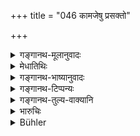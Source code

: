 +++
title = "046 कामजेषु प्रसक्तो"

+++

<details><summary>गङ्गानथ-मूलानुवादः</summary>

The king who is addicted to vices springing from the love of pleasure becomes deprived of wealth and virtue; while he who is addicted to those proceeding from anger becomes bereft of his very soul.—(46)
</details>

<details><summary>मेधातिथिः</summary>

अर्थधर्मवियोगेन व्यवहित आत्मवियोगः । **क्रोधजेषु** सर्वैर् वियुज्यते इति विशेषः ॥ ७.४६ ॥

_तानीदानीं व्यसनानि स्वनामतो दर्शयति ।_
</details>

<details><summary>गङ्गानथ-भाष्यानुवादः</summary>

The deprivation of the soul is, in the former case, intervened by the deprivation of wealth and virtue.

In the case of those arising from anger, he becomes deprived, of everything. This is the difference between the two sets (46)

The said vices are now re-counted by name:—
</details>

<details><summary>गङ्गानथ-टिप्पन्यः</summary>

This verse is quoted in *Vīramitrodaya* (Rājanīti, p. 148);—in
*Parāśaramādhava* (Ācāra, p. 413);—and in *Smṛtitattva* (p. 716 and
again on p. 742), as describing the vices.
</details>

<details><summary>गङ्गानथ-तुल्य-वाक्यानि</summary>

**(verses 7.45-53)  
**

See Comparative notes for [Verse 7.45].
</details>

<details><summary>भारुचिः</summary>

अनयोस् तु वर्गयोः **कामजेषु प्रसक्तः** पानद्यूतगीतनृत्तवादित्रादिषु **अर्थधर्माभ्यां वियुज्यते**, येनार्थधर्माभ्याम् अविरोदेन नैषा प्रवृत्तिः संभवति । **क्रोधजेष** तु पैशुनसाहसादौ वर्तमानो द्वेष्यभावम् उपगतो नियतम् उच्छिद्यते ॥ ७.४६ ॥
</details>

<details><summary>Bühler</summary>

046	For a king who is attached to the vices springing from love of pleasure, loses his wealth and his virtue, but (he who is given) to those arising from anger, (loses) even his life.
</details>
